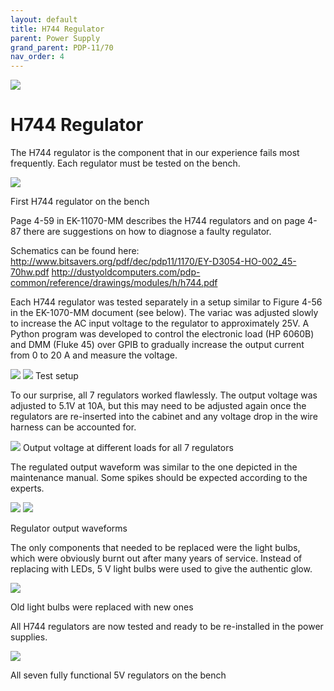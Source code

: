 ```yaml
---
layout: default
title: H744 Regulator
parent: Power Supply
grand_parent: PDP-11/70
nav_order: 4
---
```


![](../../../assets/images/pdp-11-70/2021-03-17_09.56_Cabinet_header-1-768x75.jpg)

# H744 Regulator

The H744 regulator is the component that in our experience fails most frequently. Each regulator must be tested on the bench.

![](../../../assets/images/pdp-11-70/2021-03-23_19.57_Regulator-1024x905.jpeg)

First H744 regulator on the bench

Page 4-59 in EK-11070-MM describes the H744 regulators and on page 4-87 there are suggestions on how to diagnose a faulty regulator.

Schematics can be found here:
http://www.bitsavers.org/pdf/dec/pdp11/1170/EY-D3054-HO-002_45-70hw.pdf
http://dustyoldcomputers.com/pdp-common/reference/drawings/modules/h/h744.pdf

Each H744 regulator was tested separately in a setup similar to Figure 4-56 in the EK-1070-MM document (see below). The variac was adjusted slowly to increase the AC input voltage to the regulator to approximately 25V. A Python program was developed to control the electronic load (HP 6060B) and DMM (Fluke 45) over GPIB to gradually increase the output current from 0 to 20 A and measure the voltage.

![](../../../assets/images/pdp-11-70/EK-11070-MM-002_Fig_4.56-1024x418.jpg)
![](../../../assets/images/pdp-11-70/2021-05-16-H744-Test-setup-712x1024.jpeg)
Test setup

To our surprise, all 7 regulators worked flawlessly. The output voltage was adjusted to 5.1V at 10A, but this may need to be adjusted again once the regulators are re-inserted into the cabinet and any voltage drop in the wire harness can be accounted for.

![](../../../assets/images/pdp-11-70/2021-05-25-H744-Load-test-1024x686.png)
Output voltage at different loads for all 7 regulators

The regulated output waveform was similar to the one depicted in the maintenance manual. Some spikes should be expected according to the experts.

![](../../../assets/images/pdp-11-70/EK-11070-MM-002_Fig_4.39.jpeg)
![](../../../assets/images/pdp-11-70/2021-05-16-H744-Output-waveform-1024x768.jpeg)

Regulator output waveforms

The only components that needed to be replaced were the light bulbs, which were obviously burnt out after many years of service. Instead of replacing with LEDs, 5 V light bulbs were used to give the authentic glow.

![](../../../assets/images/pdp-11-70/2021-05-23-Light-bulbs-1024x578.jpeg)

Old light bulbs were replaced with new ones

All H744 regulators are now tested and ready to be re-installed in the power supplies.

![](../../../assets/images/pdp-11-70/2021-05-22-H744-1024x372.jpeg)

All seven fully functional 5V regulators on the bench
